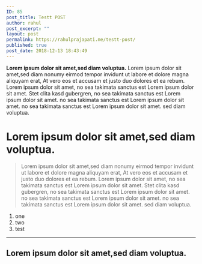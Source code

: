 ```yaml
---
ID: 85
post_title: Testt POST
author: rahul
post_excerpt: ""
layout: post
permalink: https://rahulprajapati.me/testt-post/
published: true
post_date: 2018-12-13 18:43:49
---
```

**Lorem ipsum dolor sit amet,sed diam voluptua.** Lorem ipsum dolor sit amet,sed diam nonumy eirmod tempor invidunt ut labore et dolore magna aliquyam erat, At vero eos et accusam et justo duo dolores et ea rebum. Lorem ipsum dolor sit amet, no sea takimata sanctus est Lorem ipsum dolor sit amet. Stet clita kasd gubergren, no sea takimata sanctus est Lorem ipsum dolor sit amet. no sea takimata sanctus est Lorem ipsum dolor sit amet. no sea takimata sanctus est Lorem ipsum dolor sit amet. sed diam voluptua. 
# Lorem ipsum dolor sit amet,sed diam voluptua.   

> Lorem ipsum dolor sit amet,sed diam nonumy eirmod tempor invidunt ut labore et dolore magna aliquyam erat, At vero eos et accusam et justo duo dolores et ea rebum. Lorem ipsum dolor sit amet, no sea takimata sanctus est Lorem ipsum dolor sit amet. Stet clita kasd gubergren, no sea takimata sanctus est Lorem ipsum dolor sit amet. no sea takimata sanctus est Lorem ipsum dolor sit amet. no sea takimata sanctus est Lorem ipsum dolor sit amet. sed diam voluptua.
1.  one
2.  two
3.  test

* * *

## Lorem ipsum dolor sit amet,sed diam voluptua.